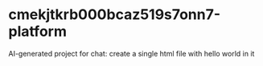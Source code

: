 # cmekjtkrb000bcaz519s7onn7-platform
AI-generated project for chat: create a single html file with hello world in it
